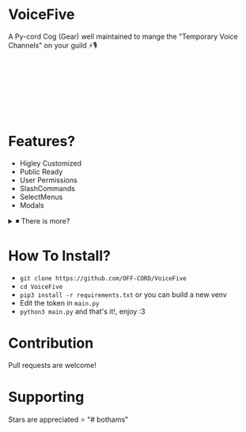 <center>


</center>


# VoiceFive
A Py-cord Cog (Gear) well maintained to mange the "Temporary Voice Channels" on your guild ⚡🎙️

​
​
​

​
​
​

​
​
​

​
​
​

# Features?
- Higley Customized
- Public Ready
- User Permissions
- SlashCommands
- SelectMenus
- Modals
<details>
<summary>◾ There is more?</summary>
<br>
<center>


</center>
</details>


# How To Install?
- `git clone https://github.com/OFF-CORD/VoiceFive`
- `cd VoiceFive`
- `pip3 install -r requirements.txt` or you can build a new venv
- Edit the token in `main.py`
- `python3 main.py`
and that's it!, enjoy :3

# Contribution
Pull requests are welcome!

# Supporting
Stars are appreciated ⭐
"# bothams" 
